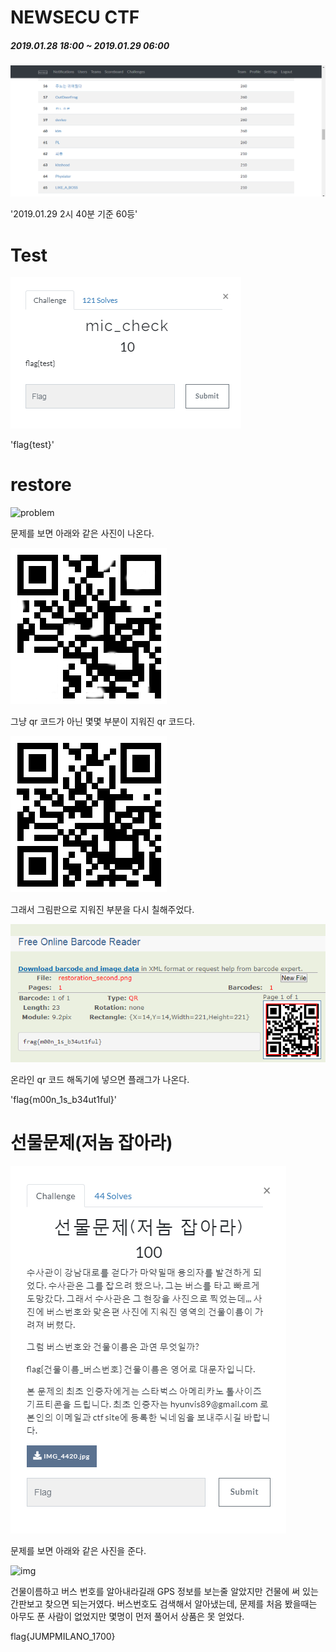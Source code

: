 # NEWSECU CTF <br>
##### 2019.01.28 18:00 ~ 2019.01.29 06:00

![ranking](./ranking.png)

'2019.01.29 2시 40분 기준 60등'

# Test
![test](./Test/20190129_023010.png)

'flag{test}'

# restore
![problem](.MISC/restore/20190129_022131_1.png)

문제를 보면 아래와 같은 사진이 나온다.

![qr](./MISC/restore/restoration_.png)

그냥 qr 코드가 아닌 몇몇 부분이 지워진 qr 코드다.

![second](./MISC/restore/restoration_second.png)

그래서 그림판으로 지워진 부분을 다시 칠해주었다.

![flag](./MISC/restore/20190130_091002.png)

온라인 qr 코드 해독기에 넣으면 플래그가 나온다.

'flag{m00n_1s_b34ut1ful}'

# 선물문제(저놈 잡아라)

![prob](./GIFT/20190129_022752.png)

문제를 보면 아래와 같은 사진을 준다.

![img](./GIFT/IMG_4420.jpg)

건물이름하고 버스 번호를 알아내라길래 GPS 정보를 보는줄 알았지만 건물에 써 있는 간판보고 찾으면 되는거였다.
버스번호도 검색해서 알아냈는데, 문제를 처음 봤을때는 아무도 푼 사람이 없었지만 몇명이 먼저 풀어서 상품은 못 얻었다.

flag{JUMPMILANO_1700}
